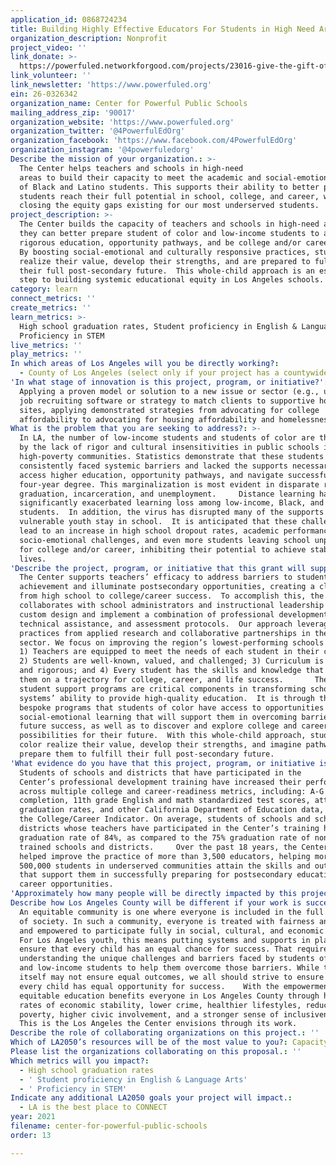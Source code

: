 ```yaml
---
application_id: 0868724234
title: Building Highly Effective Educators For Students in High Need Areas
organization_description: Nonprofit
project_video: ''
link_donate: >-
  https://powerfuled.networkforgood.com/projects/23016-give-the-gift-of-education
link_volunteer: ''
link_newsletter: 'https://www.powerfuled.org'
ein: 26-0326342
organization_name: Center for Powerful Public Schools
mailing_address_zip: '90017'
organization_website: 'https://www.powerfuled.org'
organization_twitter: '@4PowerfulEdOrg'
organization_facebook: 'https://www.facebook.com/4PowerfulEdOrg'
organization_instagram: '@4powerfuledorg'
Describe the mission of your organization.: >-
  The Center helps teachers and schools in high-need
  areas to build their capacity to meet the academic and social-emotional needs
  of Black and Latino students. This supports their ability to better prepare
  students reach their full potential in school, college, and career, while
  closing the equity gaps existing for our most underserved students.  
project_description: >-
  The Center builds the capacity of teachers and schools in high-need areas so
  they can better prepare student of color and low-income students to access
  rigorous education, opportunity pathways, and be college and/or career ready. 
  By boosting social-emotional and culturally responsive practices, students
  realize their value, develop their strengths, and are prepared to fulfill
  their full post-secondary future.  This whole-child approach is an essential
  step to building systemic educational equity in Los Angeles schools.   
category: learn
connect_metrics: ''
create_metrics: ''
learn_metrics: >-
  High school graduation rates, Student proficiency in English & Language Arts,
  Proficiency in STEM
live_metrics: ''
play_metrics: ''
In which areas of Los Angeles will you be directly working?:
  - County of Los Angeles (select only if your project has a countywide benefit)
'In what stage of innovation is this project, program, or initiative?': >-
  Applying a proven model or solution to a new issue or sector (e.g., using a
  job recruiting software or strategy to match clients to supportive housing
  sites, applying demonstrated strategies from advocating for college
  affordability to advocating for housing affordability and homelessness, etc.)
What is the problem that you are seeking to address?: >-
  In LA, the number of low-income students and students of color are threatened
  by the lack of rigor and cultural insensitivities in public schools in
  high-poverty communities. Statistics demonstrate that these students have
  consistently faced systemic barriers and lacked the supports necessary to
  access higher education, opportunity pathways, and navigate successfully to a
  four-year degree. This marginalization is most evident in disparate rates of
  graduation, incarceration, and unemployment.     Distance learning has
  significantly exacerbated learning loss among low-income, Black, and Hispanic
  students.  In addition, the virus has disrupted many of the supports that help
  vulnerable youth stay in school.  It is anticipated that these challenges will
  lead to an increase in high school dropout rates, academic performance gaps,
  socio-emotional challenges, and even more students leaving school unprepared
  for college and/or career, inhibiting their potential to achieve stable
  lives.  
'Describe the project, program, or initiative that this grant will support to address the problem identified.': >-
  The Center supports teachers’ efficacy to address barriers to student
  achievement and illuminate postsecondary opportunities, creating a clear path
  from high school to college/career success.  To accomplish this, the Center
  collaborates with school administrators and instructional leadership teams to
  custom design and implement a combination of professional development,
  technical assistance, and assessment protocols.  Our approach leverages best
  practices from applied research and collaborative partnerships in the public
  sector. We focus on improving the region’s lowest-performing schools to ensure
  1) Teachers are equipped to meet the needs of each student in their classroom;
  2) Students are well-known, valued, and challenged; 3) Curriculum is relevant
  and rigorous; and 4) Every student has the skills and knowledge that places
  them on a trajectory for college, career, and life success.       The Center’s
  student support programs are critical components in transforming school
  systems’ ability to provide high-quality education.  It is through these
  bespoke programs that students of color have access to opportunities to the
  social-emotional learning that will support them in overcoming barriers to
  future success, as well as to discover and explore college and career
  possibilities for their future.  With this whole-child approach, students of
  color realize their value, develop their strengths, and imagine pathways that
  prepare them to fulfill their full post-secondary future.  
'What evidence do you have that this project, program, or initiative is or will be successful, and how will you define and measure success?': >-
  Students of schools and districts that have participated in the
  Center’s professional development training have increased their performance
  across multiple college and career-readiness metrics, including: A-G
  completion, 11th grade English and math standardized test scores, attendance,
  graduation rates, and other California Department of Education data, including
  the College/Career Indicator. On average, students of schools and school
  districts whose teachers have participated in the Center’s training have a
  graduation rate of 84%, as compared to the 75% graduation rate of non-Center
  trained schools and districts.     Over the past 18 years, the Center has
  helped improve the practice of more than 3,500 educators, helping more than
  500,000 students in underserved communities attain the skills and outcomes
  that support them in successfully preparing for postsecondary educational and
  career opportunities.  
'Approximately how many people will be directly impacted by this project, program, or initiative?': '400'
Describe how Los Angeles County will be different if your work is successful.: >-
  An equitable community is one where everyone is included in the full benefits
  of society. In such a community, everyone is treated with fairness and justice
  and empowered to participate fully in social, cultural, and economic life.   
  For Los Angeles youth, this means putting systems and supports in place to
  ensure that every child has an equal chance for success. That requires
  understanding the unique challenges and barriers faced by students of color
  and low-income students to help them overcome those barriers. While this in
  itself may not ensure equal outcomes, we all should strive to ensure that
  every child has equal opportunity for success.    With the empowerment from
  equitable education benefits everyone in Los Angeles County through higher
  rates of economic stability, lower crime, healthier lifestyles, reduction in
  poverty, higher civic involvement, and a stronger sense of inclusiveness. 
  This is the Los Angeles the Center envisions through its work. 
Describe the role of collaborating organizations on this project.: ''
Which of LA2050’s resources will be of the most value to you?: Capacity-building and training
Please list the organizations collaborating on this proposal.: ''
Which metrics will you impact?:
  - High school graduation rates
  - ' Student proficiency in English & Language Arts'
  - ' Proficiency in STEM'
Indicate any additional LA2050 goals your project will impact.:
  - LA is the best place to CONNECT
year: 2021
filename: center-for-powerful-public-schools
order: 13

---
```

